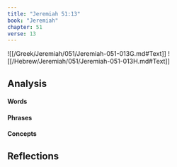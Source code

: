 ```yaml
---
title: "Jeremiah 51:13"
book: "Jeremiah"
chapter: 51
verse: 13
---
```

![[/Greek/Jeremiah/051/Jeremiah-051-013G.md#Text]]
![[/Hebrew/Jeremiah/051/Jeremiah-051-013H.md#Text]]

## Analysis

#### Words

#### Phrases

#### Concepts

## Reflections
